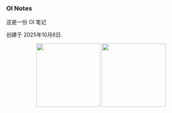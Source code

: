 ### OI Notes

这是一份 OI 笔记

创建于 2025年10月6日.

<div align="center">
<span>  </span>
<img height="170px" src="https://github-readme-stats.vercel.app/api?username=Self-Adjusting-Top-Tree" /><span>  </span><img height="170px" src="https://github-readme-stats.vercel.app/api/top-langs/?username=Self-Adjusting-Top-Tree&layout=compact&langs_count=8" />
<span>  </span>
</div>